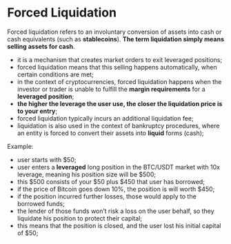 # Forced Liquidation

Forced liquidation refers to an involuntary conversion of assets into cash or cash equivalents (such as **stablecoins**). **The term liquidation simply means selling assets for cash**.

- it is a mechanism that creates market orders to exit leveraged positions;
- forced liquidation means that this selling happens automatically, when certain conditions are met;
- in the context of cryptocurrencies, forced liquidation happens when the investor or trader is unable to fulfill the **margin requirements** for a **leveraged position**;
- **the higher the leverage the user use, the closer the liquidation price is to your entry**;
- forced liquidation typically incurs an additional liquidation fee;
- liquidation is also used in the context of bankruptcy procedures, where an entity is forced to convert their assets into **liquid** forms (cash);

Example:

- user starts with $50;
- user enters a **leveraged** long position in the BTC/USDT market with 10x leverage, meaning his position size will be $500;
- this $500 consists of your $50 plus $450 that user has borrowed;
- if the price of Bitcoin goes down 10%, the position is will worth $450;
- if the position incurred further losses, those would apply to the borrowed funds;
- the lender of those funds won’t risk a loss on the user behalf, so they liquidate his position to protect their capital;
- this means that the position is closed, and the user lost his initial capital of $50;
